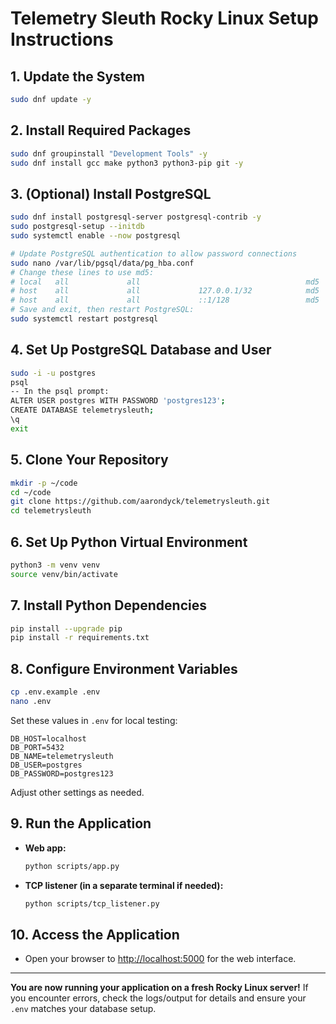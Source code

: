 # Telemetry Sleuth Rocky Linux Setup Instructions

## 1. Update the System
```sh
sudo dnf update -y
```

## 2. Install Required Packages
```sh
sudo dnf groupinstall "Development Tools" -y
sudo dnf install gcc make python3 python3-pip git -y
```

## 3. (Optional) Install PostgreSQL
```sh
sudo dnf install postgresql-server postgresql-contrib -y
sudo postgresql-setup --initdb
sudo systemctl enable --now postgresql

# Update PostgreSQL authentication to allow password connections
sudo nano /var/lib/pgsql/data/pg_hba.conf
# Change these lines to use md5:
# local   all             all                                     md5
# host    all             all             127.0.0.1/32            md5
# host    all             all             ::1/128                 md5
# Save and exit, then restart PostgreSQL:
sudo systemctl restart postgresql
```

## 4. Set Up PostgreSQL Database and User
```sh
sudo -i -u postgres
psql
-- In the psql prompt:
ALTER USER postgres WITH PASSWORD 'postgres123';
CREATE DATABASE telemetrysleuth;
\q
exit
```

## 5. Clone Your Repository
```sh
mkdir -p ~/code
cd ~/code
git clone https://github.com/aarondyck/telemetrysleuth.git
cd telemetrysleuth
```

## 6. Set Up Python Virtual Environment
```sh
python3 -m venv venv
source venv/bin/activate
```

## 7. Install Python Dependencies
```sh
pip install --upgrade pip
pip install -r requirements.txt
```

## 8. Configure Environment Variables
```sh
cp .env.example .env
nano .env
```
Set these values in `.env` for local testing:
```
DB_HOST=localhost
DB_PORT=5432
DB_NAME=telemetrysleuth
DB_USER=postgres
DB_PASSWORD=postgres123
```
Adjust other settings as needed.


## 9. Run the Application
- **Web app:**
  ```sh
  python scripts/app.py
  ```
- **TCP listener (in a separate terminal if needed):**
  ```sh
  python scripts/tcp_listener.py
  ```

## 10. Access the Application
- Open your browser to [http://localhost:5000](http://localhost:5000) for the web interface.

---

**You are now running your application on a fresh Rocky Linux server!**
If you encounter errors, check the logs/output for details and ensure your `.env` matches your database setup.